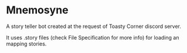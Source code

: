 # Mnemosyne

A story teller bot created at the request of Toasty Corner discord server.

It uses .story files (check File Specification for more info) for loading an mapping stories.
